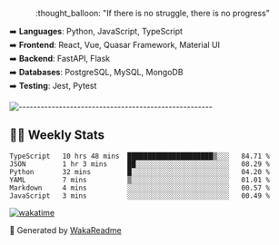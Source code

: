 <p align="center"> 
  :thought_balloon: "If there is no struggle, there is no progress"
</p>

<p align="left">
  ➡️ <strong>Languages</strong>: Python, JavaScript, TypeScript<br>
  ➡️ <strong>Frontend</strong>: React, Vue, Quasar Framework, Material UI<br>
  ➡️ <strong>Backend</strong>: FastAPI, Flask<br>
  ➡️ <strong>Databases</strong>: PostgreSQL, MySQL, MongoDB<br>
  ➡️ <strong>Testing</strong>: Jest, Pytest<br>
</p>

![-----------------------------------------------------](https://raw.githubusercontent.com/andreasbm/readme/master/assets/lines/vintage.png)


## :man_technologist: Weekly Stats
<!--START_SECTION:waka-->

```text
TypeScript   10 hrs 48 mins  █████████████████████▒░░░   84.71 %
JSON         1 hr 3 mins     ██░░░░░░░░░░░░░░░░░░░░░░░   08.29 %
Python       32 mins         █░░░░░░░░░░░░░░░░░░░░░░░░   04.20 %
YAML         7 mins          ▒░░░░░░░░░░░░░░░░░░░░░░░░   01.01 %
Markdown     4 mins          ░░░░░░░░░░░░░░░░░░░░░░░░░   00.57 %
JavaScript   3 mins          ░░░░░░░░░░░░░░░░░░░░░░░░░   00.49 %
```

<!--END_SECTION:waka-->

[![wakatime](https://wakatime.com/badge/user/3926b7f7-3f9b-447e-a7a4-9b640cebf904.svg)](https://wakatime.com/@3926b7f7-3f9b-447e-a7a4-9b640cebf904)

🚀 Generated by [WakaReadme](https://github.com/athul/waka-readme)
